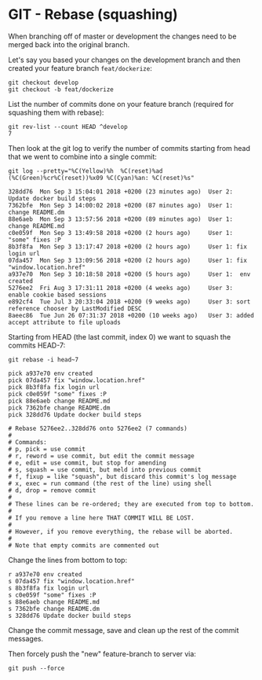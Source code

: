 # GIT - Rebase (squashing)

When branching off of master or development the changes need to be merged back into the original branch.

Let's say you based your changes on the development branch and then created your feature branch `feat/dockerize`:

```
git checkout develop
git checkout -b feat/dockerize
```

List the number of commits done on your feature branch (required for squashing them with rebase):

```
git rev-list --count HEAD ^develop
7
```

Then look at the git log to verify the number of commits starting from head that we went to combine into a single commit:

```
git log --pretty="%C(Yellow)%h  %C(reset)%ad (%C(Green)%cr%C(reset))%x09 %C(Cyan)%an: %C(reset)%s"

328dd76  Mon Sep 3 15:04:01 2018 +0200 (23 minutes ago)  User 2: Update docker build steps
7362bfe  Mon Sep 3 14:00:02 2018 +0200 (87 minutes ago)  User 1: change README.dm
88e6aeb  Mon Sep 3 13:57:56 2018 +0200 (89 minutes ago)  User 1: change README.md
c0e059f  Mon Sep 3 13:49:58 2018 +0200 (2 hours ago)     User 1: "some" fixes :P
8b3f8fa  Mon Sep 3 13:17:47 2018 +0200 (2 hours ago)     User 1: fix login url
07da457  Mon Sep 3 13:09:56 2018 +0200 (2 hours ago)     User 1: fix "window.location.href"
a937e70  Mon Sep 3 10:18:58 2018 +0200 (5 hours ago)     User 1:  env created
5276ee2  Fri Aug 3 17:31:11 2018 +0200 (4 weeks ago)     User 3: enable cookie based sessions
e892cf4  Tue Jul 3 20:33:04 2018 +0200 (9 weeks ago)     User 3: sort reference chooser by LastModified DESC
8aeec86  Tue Jun 26 07:31:37 2018 +0200 (10 weeks ago)   User 3: added accept attribute to file uploads
```

Starting from HEAD (the last commit, index 0) we want to squash the commits HEAD-7:

```
git rebase -i head~7

pick a937e70 env created
pick 07da457 fix "window.location.href"
pick 8b3f8fa fix login url
pick c0e059f "some" fixes :P
pick 88e6aeb change README.md
pick 7362bfe change README.dm
pick 328dd76 Update docker build steps

# Rebase 5276ee2..328dd76 onto 5276ee2 (7 commands)
#
# Commands:
# p, pick = use commit
# r, reword = use commit, but edit the commit message
# e, edit = use commit, but stop for amending
# s, squash = use commit, but meld into previous commit
# f, fixup = like "squash", but discard this commit's log message
# x, exec = run command (the rest of the line) using shell
# d, drop = remove commit
#
# These lines can be re-ordered; they are executed from top to bottom.
#
# If you remove a line here THAT COMMIT WILL BE LOST.
#
# However, if you remove everything, the rebase will be aborted.
#
# Note that empty commits are commented out
```

Change the lines from bottom to top:

```
r a937e70 env created
s 07da457 fix "window.location.href"
s 8b3f8fa fix login url
s c0e059f "some" fixes :P
s 88e6aeb change README.md
s 7362bfe change README.dm
s 328dd76 Update docker build steps
```

Change the commit message, save and clean up the rest of the commit messages.

Then forcely push the "new" feature-branch to server via:

```
git push --force
```



